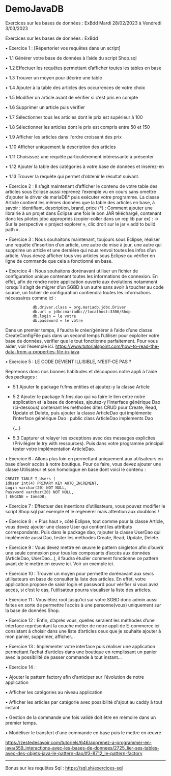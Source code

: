 # DemoJavaDB
Exercices sur les bases de données : ExBdd
Mardi 28/02/2023 à Vendredi 3/03/2023


Exercices sur les bases de données : ExBdd

  • Exercice 1 : [Répertorier vos requêtes dans un script]
  
  • 1.1 Générer votre base de données à l’aide du script Shop.sql
  
  • 1.2 Effectuer les requêtes permettant d’afficher toutes les tables en base
  
  • 1.3 Trouver un moyen pour décrire une table
  
  • 1.4 Ajouter à la table des articles des occurrences de votre choix
  
  • 1.5 Modifier un article avant de vérifier si c’est pris en compte
  
  • 1.6 Supprimer un article puis vérifier
  
  • 1.7 Sélectionner tous les articles dont le prix est supérieur à 100
  
  • 1.8 Sélectionner les articles dont le prix est compris entre 50 et 150
  
  • 1.9 Afficher les articles dans l'ordre croissant des prix
  
  • 1.10 Afficher uniquement la description des articles
  
  • 1.11 Choisissez une requête particulièrement intéressante à présenter
  
  • 1.12 Ajouter la table des catégories à votre base de données et insérez-en
  
  • 1.13 Trouver la requête qui permet d’obtenir le résultat suivant.
  
  • Exercice 2 : Il s’agit maintenant d’afficher le contenu de votre table des articles sous
Eclipse aussi reprenez l’exemple vu en cours sans omettre d’ajouter le driver de mariaDB*
puis exécuter votre programme. La classe Article contient les mêmes données que la table
des articles en base, à savoir : identifiant, description, brand, price
(*) : Comment ajouter une librairie à un projet dans Eclipse une fois le bon JAR téléchargé,
contenant donc les pilotes jdbc appropriés (copier-coller dans un rep lib par ex) :
→ Sur la perspective « project explorer », clic droit sur le jar « add to build path ».

  • Exercice 3 : Nous souhaitons maintenant, toujours sous Eclipse, réaliser une requête
d’insertion d’un article, une autre de mise à jour, une autre qui supprime un article et une
dernière qui nous renvoi toutes les infos d’un article. Vous devez afficher tous vos articles
sous Eclipse ou vérifier en ligne de commande que cela a fonctionné en base.

  • Exercice 4 : Nous souhaitons dorénavant utiliser un fichier de configuration unique
contenant toutes les informations de connexion. En effet, afin de rendre notre application
ouverte aux évolutions notamment lorsqu’il s’agit de migrer d’un SGBD à un autre sans
avoir à toucher au code source, un fichier de configuration contiendra toutes les
informations nécessaires comme ici :

                db.driver.class = org.mariadb.jdbc.Driver
                db.url = jdbc:mariadb://localhost:3306/Shop
                db.login = le votre
                db.password = le vôtre
                
Dans un premier temps, il faudra le créer/générer à l’aide d’une classe CreateConfigFile
puis dans un second temps l’utiliser pour exploiter votre base de données, vérifier que le
tout fonctionne parfaitement. Pour vous aider, voir l’exemple ici.
https://www.tutorialspoint.com/how-to-read-the-data-from-a-properties-file-in-java

  • Exercice 5 : LE CODE DEVIENT ILLISIBLE, N’EST-CE PAS ?
  
Reprenons donc nos bonnes habitudes et découpons notre appli à l’aide des packages :

  - 5.1 Ajouter le package fr.fms.entities et ajoutez-y la classe Article
  
  - 5.2 Ajouter le package fr.fms.dao qui va faire le lien entre notre application et la base de
données, ajoutez-y l’interface générique Dao (ci-dessous) contenant les méthodes dites
CRUD pour Create, Read, Update et Delete, puis ajouter la classe ArticleDao qui
implémente l’interface générique Dao : public class ArticleDao implements Dao<Article>
{...}

  - 5.3 Capturer et relayer les exceptions avec des messages explicites (Privilégier le try with
ressources). Puis dans votre programme principal tester votre implémentation ArticleDao.

  • Exercice 6 : Allons plus loin en permettant uniquement aux utilisateurs en base d’avoir
accès à notre boutique. Pour ce faire, vous devez ajouter une classe Utilisateur et son
homologue en base dont voici le contenu :

    CREATE TABLE T_Users (
    IdUser int(4) PRIMARY KEY AUTO_INCREMENT,
    Login varchar(20) NOT NULL,
    Password varchar(20) NOT NULL,
    ) ENGINE = InnoDB;

  • Exercice 7 : Effectuer des insertions d’utilisateurs, vous pouvez modifier le script Shop.sql
par exemple et le regénérer mais attention aux doublons !

  • Exercice 8 : « Plus haut », côté Eclipse, tout comme pour la classe Article, vous devez
ajouter une classe User qui contient les attributs correspondants. Puis dans le package dao,
rajouter la classe UserDao qui implémente aussi Dao, tester les méthodes Create, Read,
Update, Delete.

• Exercice 9 : Vous devez mettre en œuvre le pattern singleton afin d’ouvrir une seule
connexion pour tous les composants d’accès aux données (ArticleDao, UserDao...), il faudra
étudier comment fonctionne ce pattern avant de le mettre en œuvre ici. Voir un exemple
ici.

• Exercice 10 : Trouver un moyen pour permettre dorénavant aux seuls utilisateurs en base
de consulter la liste des articles. En effet, votre application propose de saisir login et
password pour vérifier si vous avez accès, si c’est le cas, l’utilisateur pourra visualiser la
liste des articles.

• Exercice 11 : Vous étiez root jusqu’ici sur votre SGBD donc admin aussi faites en sorte de
permettre l’accès à une personne(vous) uniquement sur la base de données Shop.

• Exercice 12 : Enfin, d’après vous, quelles seraient les méthodes d’une interface
représentant la couche métier de notre appli de E-commerce ici consistant à choisir dans
une liste d’articles ceux que je souhaite ajouter à mon panier, supprimer, afficher...
  
• Exercice 13 : Implémenter votre interface puis réaliser une application permettant l’achat
d’articles dans une boutique en remplissant un panier avec la possibilité de passer
commande à tout instant...

• Exercice 14 :
  
  • Ajouter le pattern factory afin d'anticiper sur l'évolution de notre application
  
  • Afficher les catégories au niveau application
  
  • Afficher les articles par catégorie avec possibilité d'ajout au caddy à tout instant
  
  • Gestion de la commande une fois validé doit être en mémoire dans un premier temps.
  
  • Modéliser le transfert d'une commande en base puis le mettre en œuvre
  
  https://zestedesavoir.com/tutoriels/646/apprenez-a-programmer-en-java/559_interactions-avec-les-bases-de-donnees/2725_lier-ses-tables-avec-des-objets-java-le-pattern-dao/#3-8712_le-pattern-factory
  
  **********************************************************************************************************************************************
  
  Bonus sur les requêtes Sql : https://sql.sh/exercices-sql

